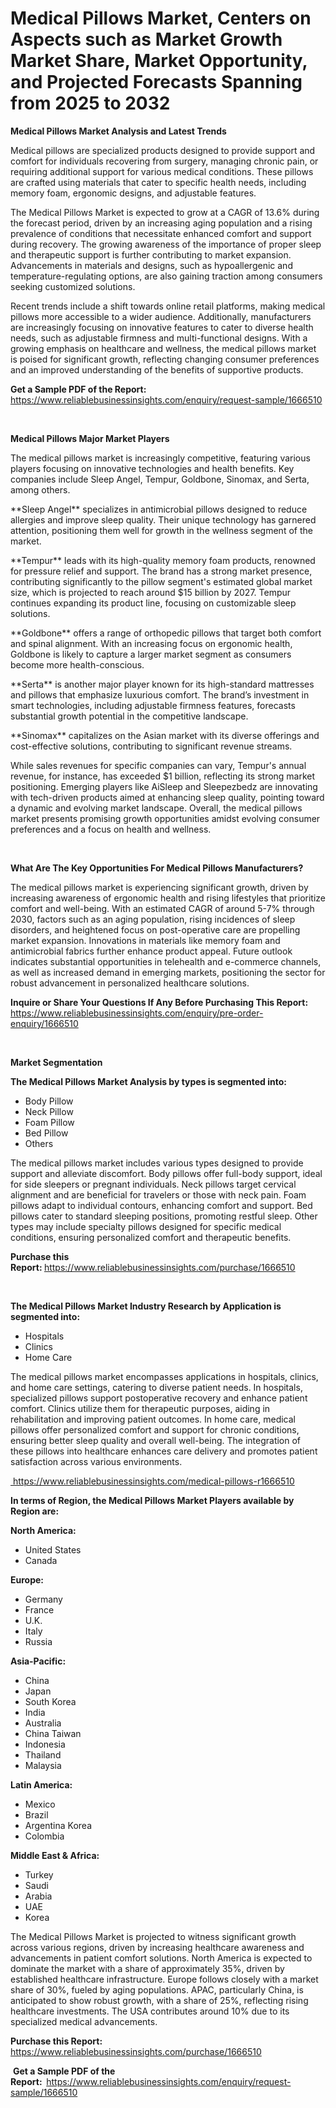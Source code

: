 <p><h1>Medical Pillows Market, Centers on Aspects such as Market Growth Market Share, Market Opportunity, and Projected Forecasts Spanning from 2025 to 2032</h1></p><p><strong>Medical Pillows Market Analysis and Latest Trends</strong></p>
<p><p>Medical pillows are specialized products designed to provide support and comfort for individuals recovering from surgery, managing chronic pain, or requiring additional support for various medical conditions. These pillows are crafted using materials that cater to specific health needs, including memory foam, ergonomic designs, and adjustable features. </p><p>The Medical Pillows Market is expected to grow at a CAGR of 13.6% during the forecast period, driven by an increasing aging population and a rising prevalence of conditions that necessitate enhanced comfort and support during recovery. The growing awareness of the importance of proper sleep and therapeutic support is further contributing to market expansion. Advancements in materials and designs, such as hypoallergenic and temperature-regulating options, are also gaining traction among consumers seeking customized solutions.</p><p>Recent trends include a shift towards online retail platforms, making medical pillows more accessible to a wider audience. Additionally, manufacturers are increasingly focusing on innovative features to cater to diverse health needs, such as adjustable firmness and multi-functional designs. With a growing emphasis on healthcare and wellness, the medical pillows market is poised for significant growth, reflecting changing consumer preferences and an improved understanding of the benefits of supportive products.</p></p>
<p><strong>Get a Sample PDF of the Report:&nbsp;</strong> <a href="https://www.reliablebusinessinsights.com/enquiry/request-sample/1666510?utm_campaign=3432&utm_medium=2&utm_source=Github&utm_content=ia&utm_term=16042025&utm_id=medical-pillows">https://www.reliablebusinessinsights.com/enquiry/request-sample/1666510</a></p>
<p>&nbsp;</p>
<p><strong>Medical Pillows Major Market Players</strong></p>
<p><p>The medical pillows market is increasingly competitive, featuring various players focusing on innovative technologies and health benefits. Key companies include Sleep Angel, Tempur, Goldbone, Sinomax, and Serta, among others.</p><p>**Sleep Angel** specializes in antimicrobial pillows designed to reduce allergies and improve sleep quality. Their unique technology has garnered attention, positioning them well for growth in the wellness segment of the market.</p><p>**Tempur** leads with its high-quality memory foam products, renowned for pressure relief and support. The brand has a strong market presence, contributing significantly to the pillow segment's estimated global market size, which is projected to reach around $15 billion by 2027. Tempur continues expanding its product line, focusing on customizable sleep solutions.</p><p>**Goldbone** offers a range of orthopedic pillows that target both comfort and spinal alignment. With an increasing focus on ergonomic health, Goldbone is likely to capture a larger market segment as consumers become more health-conscious.</p><p>**Serta** is another major player known for its high-standard mattresses and pillows that emphasize luxurious comfort. The brand’s investment in smart technologies, including adjustable firmness features, forecasts substantial growth potential in the competitive landscape.</p><p>**Sinomax** capitalizes on the Asian market with its diverse offerings and cost-effective solutions, contributing to significant revenue streams.</p><p>While sales revenues for specific companies can vary, Tempur's annual revenue, for instance, has exceeded $1 billion, reflecting its strong market positioning. Emerging players like AiSleep and Sleepezbedz are innovating with tech-driven products aimed at enhancing sleep quality, pointing toward a dynamic and evolving market landscape. Overall, the medical pillows market presents promising growth opportunities amidst evolving consumer preferences and a focus on health and wellness.</p></p>
<p>&nbsp;</p>
<p><strong>What Are The Key Opportunities For Medical Pillows Manufacturers?</strong></p>
<p><p>The medical pillows market is experiencing significant growth, driven by increasing awareness of ergonomic health and rising lifestyles that prioritize comfort and well-being. With an estimated CAGR of around 5-7% through 2030, factors such as an aging population, rising incidences of sleep disorders, and heightened focus on post-operative care are propelling market expansion. Innovations in materials like memory foam and antimicrobial fabrics further enhance product appeal. Future outlook indicates substantial opportunities in telehealth and e-commerce channels, as well as increased demand in emerging markets, positioning the sector for robust advancement in personalized healthcare solutions.</p></p>
<p><strong>Inquire or Share Your Questions If Any Before Purchasing This Report:</strong> <a href="https://www.reliablebusinessinsights.com/enquiry/pre-order-enquiry/1666510?utm_campaign=3432&utm_medium=2&utm_source=Github&utm_content=ia&utm_term=16042025&utm_id=medical-pillows">https://www.reliablebusinessinsights.com/enquiry/pre-order-enquiry/1666510</a></p>
<p>&nbsp;</p>
<p><strong>Market Segmentation</strong></p>
<p><strong>The Medical Pillows Market Analysis by types is segmented into:</strong></p>
<p><ul><li>Body Pillow</li><li>Neck Pillow</li><li>Foam Pillow</li><li>Bed Pillow</li><li>Others</li></ul></p>
<p><p>The medical pillows market includes various types designed to provide support and alleviate discomfort. Body pillows offer full-body support, ideal for side sleepers or pregnant individuals. Neck pillows target cervical alignment and are beneficial for travelers or those with neck pain. Foam pillows adapt to individual contours, enhancing comfort and support. Bed pillows cater to standard sleeping positions, promoting restful sleep. Other types may include specialty pillows designed for specific medical conditions, ensuring personalized comfort and therapeutic benefits.</p></p>
<p><strong>Purchase this Report:&nbsp;</strong><a href="https://www.reliablebusinessinsights.com/purchase/1666510?utm_campaign=3432&utm_medium=2&utm_source=Github&utm_content=ia&utm_term=16042025&utm_id=medical-pillows">https://www.reliablebusinessinsights.com/purchase/1666510</a></p>
<p>&nbsp;</p>
<p><strong>The Medical Pillows Market Industry Research by Application is segmented into:</strong></p>
<p><ul><li>Hospitals</li><li>Clinics</li><li>Home Care</li></ul></p>
<p><p>The medical pillows market encompasses applications in hospitals, clinics, and home care settings, catering to diverse patient needs. In hospitals, specialized pillows support postoperative recovery and enhance patient comfort. Clinics utilize them for therapeutic purposes, aiding in rehabilitation and improving patient outcomes. In home care, medical pillows offer personalized comfort and support for chronic conditions, ensuring better sleep quality and overall well-being. The integration of these pillows into healthcare enhances care delivery and promotes patient satisfaction across various environments.</p></p>
<p><a href="https://www.reliablebusinessinsights.com/medical-pillows-r1666510?utm_campaign=3432&utm_medium=2&utm_source=Github&utm_content=ia&utm_term=16042025&utm_id=medical-pillows">&nbsp;https://www.reliablebusinessinsights.com/medical-pillows-r1666510</a></p>
<p><strong>In terms of Region, the Medical Pillows Market Players available by Region are:</strong></p>
<p>
    <p> <strong> North America: </strong>
        <ul>
            <li>United States</li>
            <li>Canada</li>
        </ul>
        </p> 
    <p> <strong> Europe: </strong>
        <ul>
            <li>Germany</li>
            <li>France</li>
            <li>U.K.</li>
            <li>Italy</li>
            <li>Russia</li>
        </ul>
        </p> 
    <p> <strong> Asia-Pacific: </strong>
        <ul>
            <li>China</li>
            <li>Japan</li>
            <li>South Korea</li>
            <li>India</li>
            <li>Australia</li>
            <li>China Taiwan</li>
            <li>Indonesia</li>
            <li>Thailand</li>
            <li>Malaysia</li>
        </ul>
        </p> 
    <p> <strong> Latin America: </strong>
        <ul>
            <li>Mexico</li>
            <li>Brazil</li>
            <li>Argentina Korea</li>
            <li>Colombia</li>
        </ul>
        </p> 
    <p> <strong> Middle East & Africa: </strong>
        <ul>
            <li>Turkey</li>
            <li>Saudi</li>
            <li>Arabia</li>
            <li>UAE</li>
            <li>Korea</li>
        </ul>
    </p>
    </p>
<p><p>The Medical Pillows Market is projected to witness significant growth across various regions, driven by increasing healthcare awareness and advancements in patient comfort solutions. North America is expected to dominate the market with a share of approximately 35%, driven by established healthcare infrastructure. Europe follows closely with a market share of 30%, fueled by aging populations. APAC, particularly China, is anticipated to show robust growth, with a share of 25%, reflecting rising healthcare investments. The USA contributes around 10% due to its specialized medical advancements.</p></p>
<p><strong>Purchase this Report: </strong><a href="https://www.reliablebusinessinsights.com/purchase/1666510?utm_campaign=3432&utm_medium=2&utm_source=Github&utm_content=ia&utm_term=16042025&utm_id=medical-pillows">https://www.reliablebusinessinsights.com/purchase/1666510</a></p>
<p>&nbsp;<strong>Get a Sample PDF of the Report:&nbsp;&nbsp;</strong><a href="https://www.reliablebusinessinsights.com/enquiry/request-sample/1666510?utm_campaign=3432&utm_medium=2&utm_source=Github&utm_content=ia&utm_term=16042025&utm_id=medical-pillows">https://www.reliablebusinessinsights.com/enquiry/request-sample/1666510</a></p>
<p><strong></strong></p>
<p><p></p><p></p><p></p></p>
